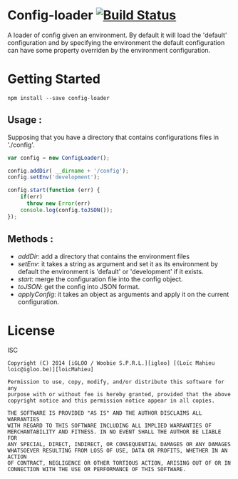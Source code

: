 # Config-loader [![Build Status](https://travis-ci.org/iGLOO-be/config-loader.svg)](https://travis-ci.org/iGLOO-be/config-loader)
A loader of config given an environment.
By default it will load the 'default' configuration and by specifying the environment the default configuration can have some property overriden by the environment configuration.

# Getting Started

```
npm install --save config-loader
```

## Usage :
Supposing that you have a directory that contains configurations files in './config'.

```js
var config = new ConfigLoader();

config.addDir( __dirname + '/config');
config.setEnv('development');

config.start(function (err) {
    if(err)
      throw new Error(err)
    console.log(config.toJSON());
});
```

## Methods :

- *addDir*: add a directory that contains the environment files
- *setEnv*: it takes a string as argument and set it as its environment by default the environment is 'default' or 'development' if it exists.
- *start*: merge the configuration file into the config object.
- *toJSON*: get the config into JSON format.
- *applyConfig*: it takes an object as arguments and apply it on the current configuration.

# License
ISC
```
Copyright (C) 2014 [iGLOO / Woobie S.P.R.L.][igloo] [(Loïc Mahieu loic@igloo.be)][loicMahieu]

Permission to use, copy, modify, and/or distribute this software for any
purpose with or without fee is hereby granted, provided that the above
copyright notice and this permission notice appear in all copies.

THE SOFTWARE IS PROVIDED "AS IS" AND THE AUTHOR DISCLAIMS ALL WARRANTIES
WITH REGARD TO THIS SOFTWARE INCLUDING ALL IMPLIED WARRANTIES OF
MERCHANTABILITY AND FITNESS. IN NO EVENT SHALL THE AUTHOR BE LIABLE FOR
ANY SPECIAL, DIRECT, INDIRECT, OR CONSEQUENTIAL DAMAGES OR ANY DAMAGES
WHATSOEVER RESULTING FROM LOSS OF USE, DATA OR PROFITS, WHETHER IN AN ACTION
OF CONTRACT, NEGLIGENCE OR OTHER TORTIOUS ACTION, ARISING OUT OF OR IN
CONNECTION WITH THE USE OR PERFORMANCE OF THIS SOFTWARE.
```

 [igloo]: http://www.igloo.be
 [loicMahieu]: https://github.com/LoicMahieu
